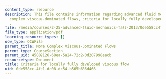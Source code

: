 ```yaml
---
content_type: resource
description: This file contains information regarding advanced fluid mechanics, more
  complex viscous-dominated flows, criteria for locally fully developed viscous flow
  .
file: /media/courses/2-25-advanced-fluid-mechanics-fall-2013/0de558cc4fe1dc08dc54b565b686d466_MIT2_25F13_Criteriaviscous.pdf
file_type: application/pdf
learning_resource_types: []
ocw_type: OCWFile
parent_title: More Complex Viscous-Dominated Flows
parent_type: CourseSection
parent_uid: 45882126-68ea-5a24-72c2-0d207998eacb
resourcetype: Document
title: Criteria for locally fully developed viscous flow
uid: 0de558cc-4fe1-dc08-dc54-b565b686d466
---
```

